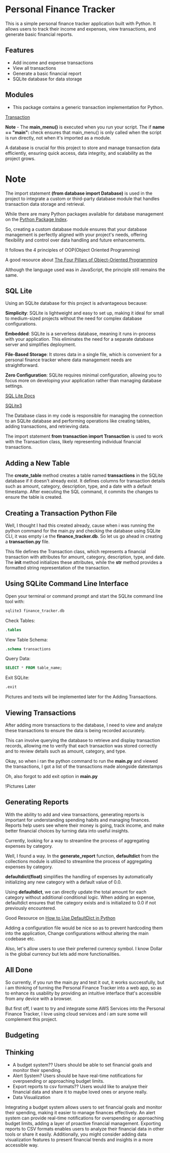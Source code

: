 # Personal Finance Tracker

This is a simple personal finance tracker application built with Python. It allows users to track their income and expenses, view transactions, and generate basic financial reports.


## Features

- Add income and expense transactions
- View all transactions
- Generate a basic financial report
- SQLite database for data storage


## Modules

- This package contains a generic transaction implementation for Python.

[Transaction](https://pypi.org/project/transaction/)

**Note** - The **main_menu()** is executed when you run your script. The if **__name__ == "__main__":** check ensures that main_menu() is only called when the script is run directly, not when it's imported as a module.



A database is crucial for this project to store and manage transaction data efficiently, ensuring quick access, data integrity, and scalability as the project grows.

# **Note**

The import statement **(from database import Database)** is used in the project to integrate a custom or third-party database module that handles transaction data storage and retrieval.

While there are many Python packages available for database management on the [Python Package Index](https://pypi.org/).

So, creating a custom database module ensures that your database management is perfectly aligned with your project's needs, offering flexibility and control over data handling and future enhancements.


It follows the 4 principles of OOP(Object Oriented Programming)

A good resource about [The Four Pillars of Object-Oriented Programming](https://www.freecodecamp.org/news/four-pillars-of-object-oriented-programming/)

Although the language used was in JavaScript, the principle still remains the same.


## SQL Lite



Using an SQLite database for this project is advantageous because:

**Simplicity**: SQLite is lightweight and easy to set up, making it ideal for small to medium-sized projects without the need for complex database configurations.

**Embedded**: SQLite is a serverless database, meaning it runs in-process with your application. This eliminates the need for a separate database server and simplifies deployment.

**File-Based Storage**: It stores data in a single file, which is convenient for a personal finance tracker where data management needs are straightforward.

**Zero Configuration**: SQLite requires minimal configuration, allowing you to focus more on developing your application rather than managing database settings.


[SQL Lite Docs](https://www.sqlite.org/docs.html)


[SQLite3](https://docs.python.org/3/library/sqlite3.html#module-sqlite3)



The Database class in my code is responsible for managing the connection to an SQLite database and performing operations like creating tables, adding transactions, and retrieving data.

The import statement **from transaction import Transaction** is used to work with the Transaction class, likely representing individual financial transactions.



## Adding a New Table

The **create_table** method creates a table named **transactions** in the SQLite database if it doesn't already exist. It defines columns for transaction details such as amount, category, description, type, and a date with a default timestamp. After executing the SQL command, it commits the changes to ensure the table is created.

## Creating a Transaction Python File

Well, I thought I had this created already, cause when i was running the python command for the main.py and checking the database using SQLite CLI, it was empty i.e the **finance_tracker.db**. So let us go ahead in creating a **transaction.py** file.

This file defines the Transaction class, which represents a financial transaction with attributes for amount, category, description, type, and date. The __init__ method initializes these attributes, while the __str__ method provides a formatted string representation of the transaction.



## Using SQLite Command Line Interface

Open your terminal or command prompt and start the SQLite command line tool with:
```bash
sqlite3 finance_tracker.db
```

Check Tables:
```sql
.tables
```

View Table Schema:
```sql
.schema transactions
```

Query Data:
```sql
SELECT * FROM table_name;
```

Exit SQLite:
```sql
.exit
```


Pictures and texts will be implemented later for the Adding Transactions.

## Viewing Transactions

After adding more transactions to the database, I  need to view and analyze these transactions to ensure the data is being recorded accurately.

This can involve querying the database to retrieve and display transaction records, allowing me to verify that each transaction was stored correctly and to review details such as amount, category, and type.

Okay, so when i ran the python command to run the **main.py** and viewed the transactions, I got a list of the transactions made alongside datestamps

Oh, also forgot to add exit option in **main.py**

!Pictures Later




## Generating Reports

With the ability to add and view transactions, generating reports is important for understanding spending habits and managing finances. Reports help users see where their money is going, track income, and make better financial choices by turning data into useful insights.


Currently, looking for a way to streamline the process of aggregating expenses by category.


Well, I found a way. In the **generate_report** function, **defaultdict** from the collections module is utilized to streamline the process of aggregating expenses by category.


**defaultdict(float)** simplifies the handling of expenses by automatically initializing any new category with a default value of 0.0.

Using **defaultdict**, we can directly update the total amount for each category without additional conditional logic. When adding an expense, defaultdict ensures that the category exists and is initialized to 0.0 if not previously encountered.


Good Resource on [How to Use DefaultDict in Python](https://www.freecodecamp.org/news/how-to-use-defaultdict-python/)



Adding a configuration file would be nice so as to prevent hardcoding them into the application, Change configurations without altering the main codebase etc.
 

 Also, let's allow users to use their preferred currency symbol. I know Dollar is the global currency but lets add more functionalities. 



 ## All Done

 So currently, if you run the main.py and test it out, it works successfully, but i am thinking of turning the Personal Finance Tracker into a web app, so as to enhance its usability by providing an intuitive interface that's accessible from any device with a browser.


 But first off, I want to try and integrate some AWS Services into the Personal Finance Tracker, I love using cloud services and i am sure some will complement this project.


## Budgeting



 ## Thinking

 - A budget system?? Users should be able to set financial goals and monitor their spending.
 - Alert System? Users should be have real-time notifications for overpsending or approaching budget limits.
 - Export reports to csv formats?? Users would like to analyxe their financial data and share it to maybe loved ones or anyone really.
 - Data Visualization

 Integrating a budget system allows users to set financial goals and monitor their spending, making it easier to manage finances effectively. An alert system can provide real-time notifications for overspending or approaching budget limits, adding a layer of proactive financial management. Exporting reports to CSV formats enables users to analyze their financial data in other tools or share it easily. Additionally, you might consider adding data visualization features to present financial trends and insights in a more accessible way.